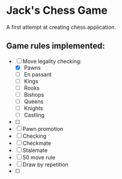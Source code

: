 # Jack's Chess Game
A first attempt at creating chess application.

## Game rules implemented:
- [ ] Move legality checking:
    - [x] Pawns
    - [ ] En passant
    - [ ] Kings
    - [ ] Rooks
    - [ ] Bishops
    - [ ] Queens
    - [ ] Knights
    - [ ] Castling
- [ ]  
- [ ] Pawn promotion
- [ ] Checking
- [ ] Checkmate
- [ ] Stalemate
- [ ] 50 move rule
- [ ] Draw by repetition
- [ ] 